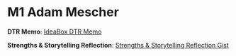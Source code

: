 # M1 Adam Mescher

__DTR Memo__: [IdeaBox DTR Memo](https://gist.github.com/AdamMescher/0ba08cc4ed2c2144d3fcd32f8fb5a7aa)

__Strengths & Storytelling Reflection__:  [Strengths & Storytelling Reflection Gist](https://gist.github.com/AdamMescher/c0b6bf5dd711e2d93a8d6660467655ed)
[]()

